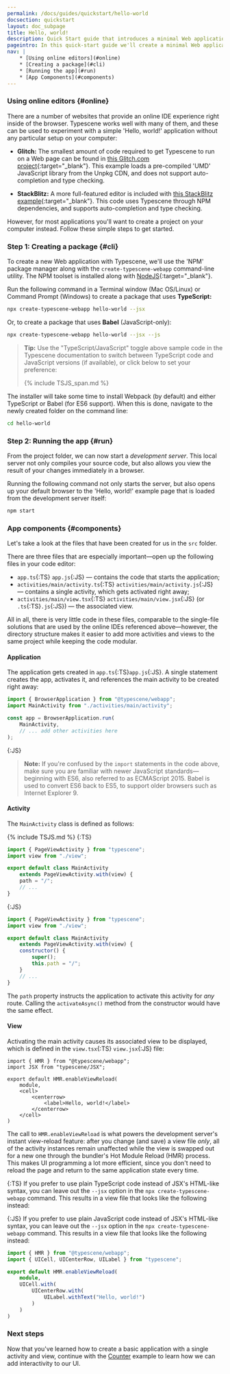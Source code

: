 ```yaml
---
permalink: /docs/guides/quickstart/hello-world
docsection: quickstart
layout: doc_subpage
title: Hello, world!
description: Quick Start guide that introduces a minimal Web application using Typescene.
pageintro: In this quick-start guide we'll create a minimal Web application that shows a message on the screen.
nav: |
    * [Using online editors](#online)
    * [Creating a package](#cli)
    * [Running the app](#run)
    * [App Components](#components)
---
```


### Using online editors {#online}

There are a number of websites that provide an online IDE experience right inside of the browser. Typescene works well with many of them, and these can be used to experiment with a simple 'Hello, world!' application without any particular setup on your computer:

* **Glitch:** The smallest amount of code required to get Typescene to run on a Web page can be found in [this Glitch.com project](https://glitch.com/edit/#!/typescene-hello-world){:target="_blank"}. This example loads a pre-compiled 'UMD' JavaScript library from the Unpkg CDN, and does not support auto-completion and type checking.

* **StackBlitz:** A more full-featured editor is included with [this StackBlitz example](https://stackblitz.com/edit/typescene-hello-world){:target="_blank"}. This code uses Typescene through NPM dependencies, and supports auto-completion and type checking.

However, for most applications you'll want to create a project on your computer instead. Follow these simple steps to get started.

### Step 1: Creating a package {#cli}

To create a new Web application with Typescene, we'll use the 'NPM' package manager along with the `create-typescene-webapp` command-line utility. The NPM toolset is installed along with [NodeJS](https://nodejs.org){:target="_blank"}.

Run the following command in a Terminal window (Mac OS/Linux) or Command Prompt (Windows) to create a package that uses **TypeScript:**

```bash
npx create-typescene-webapp hello-world --jsx
```

Or, to create a package that uses **Babel** (JavaScript-only):

```bash
npx create-typescene-webapp hello-world --jsx --js
```

> **Tip:** Use the "TypeScript/JavaScript" toggle above sample code in the Typescene documentation to switch between TypeScript code and JavaScript versions (if available), or click below to set your preference:
>
> {% include TSJS_span.md %}

The installer will take some time to install Webpack (by default) and either TypeScript or Babel (for ES6 support). When this is done, navigate to the newly created folder on the command line:

```bash
cd hello-world
```

### Step 2: Running the app {#run}

From the project folder, we can now start a _development server_. This local server not only compiles your source code, but also allows you view the result of your changes immediately in a browser.

Running the following command not only starts the server, but also opens up your default browser to the 'Hello, world!' example page that is loaded from the development server itself:

```bash
npm start
```

### App components {#components}

Let's take a look at the files that have been created for us in the `src` folder.

There are three files that are especially important—open up the following files in your code editor:

* `app.ts`{:TS} `app.js`{:JS} — contains the code that starts the application;
* `activities/main/activity.ts`{:TS} `activities/main/activity.js`{:JS} — contains a single activity, which gets activated right away;
* `activities/main/view.tsx`{:TS} `activities/main/view.jsx`{:JS} (or `.ts`{:TS}`.js`{:JS}) — the associated view.

All in all, there is very little code in these files, comparable to the single-file solutions that are used by the online IDEs referenced above—however, the directory structure makes it easier to add more activities and views to the same project while keeping the code modular.

#### Application

The application gets created in `app.ts`{:TS}`app.js`{:JS}. A single statement creates the app, activates it, and references the main activity to be created right away:

```typescript
import { BrowserApplication } from "@typescene/webapp";
import MainActivity from "./activities/main/activity";

const app = BrowserApplication.run(
    MainActivity,
    // ... add other activities here
);
```

{:JS}
> **Note:** If you're confused by the `import` statements in the code above, make sure you are familiar with newer JavaScript standards—beginning with ES6, also referred to as ECMAScript 2015. Babel is used to convert ES6 back to ES5, to support older browsers such as Internet Explorer 9.

#### Activity

The `MainActivity` class is defined as follows:

{% include TSJS.md %}
{:TS}
```typescript
import { PageViewActivity } from "typescene";
import view from "./view";

export default class MainActivity
    extends PageViewActivity.with(view) {
    path = "/";
    // ...
}
```

{:JS}
```javascript
import { PageViewActivity } from "typescene";
import view from "./view";

export default class MainActivity
    extends PageViewActivity.with(view) {
    constructor() {
        super();
        this.path = "/";
    }
    // ...
}
```

The `path` property instructs the application to activate this activity for _any_ route. Calling the `activateAsync()` method from the constructor would have the same effect.

#### View

Activating the main activity causes its associated view to be displayed, which is defined in the `view.tsx`{:TS} `view.jsx`{:JS} file:

```tsx
import { HMR } from "@typescene/webapp";
import JSX from "typescene/JSX";

export default HMR.enableViewReload(
    module,
    <cell>
        <centerrow>
            <label>Hello, world!</label>
        </centerrow>
    </cell>
)
```

The call to `HMR.enableViewReload` is what powers the development server's instant view-reload feature: after you change (and save) a view file _only_, all of the activity instances remain unaffected while the view is swapped out for a new one through the bundler's Hot Module Reload (HMR) process. This makes UI programming a lot more efficient, since you don't need to reload the page and return to the same application state every time.

{:TS}
If you prefer to use plain TypeScript code instead of JSX's HTML-like syntax, you can leave out the `--jsx` option in the `npx create-typescene-webapp` command. This results in a view file that looks like the following instead:

{:JS}
If you prefer to use plain JavaScript code instead of JSX's HTML-like syntax, you can leave out the `--jsx` option in the `npx create-typescene-webapp` command. This results in a view file that looks like the following instead:

```typescript
import { HMR } from "@typescene/webapp";
import { UICell, UICenterRow, UILabel } from "typescene";

export default HMR.enableViewReload(
    module,
    UICell.with(
        UICenterRow.with(
            UILabel.withText("Hello, world!")
        )
    )
)
```

### Next steps

Now that you've learned how to create a basic application with a single activity and view, continue with the [Counter](/docs/guides/quickstart/counter) example to learn how we can add interactivity to our UI.
